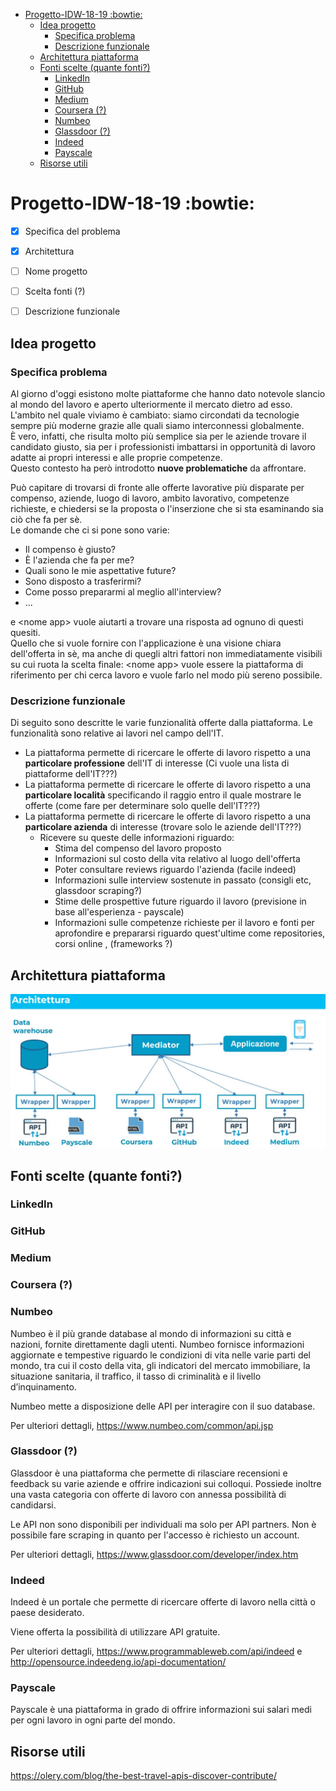 - [Progetto-IDW-18-19 :bowtie:](#progetto-idw-18-19-bowtie)
  - [Idea progetto](#idea-progetto)
    - [Specifica problema](#specifica-problema)
    - [Descrizione funzionale](#descrizione-funzionale)
  - [Architettura piattaforma](#architettura-piattaforma)
  - [Fonti scelte (quante fonti?)](#fonti-scelte-quante-fonti)
    - [LinkedIn](#linkedin)
    - [GitHub](#github)
    - [Medium](#medium)
    - [Coursera (?)](#coursera)
    - [Numbeo](#numbeo)
    - [Glassdoor (?)](#glassdoor)
    - [Indeed](#indeed)
    - [Payscale](#payscale)
  - [Risorse utili](#risorse-utili)


# Progetto-IDW-18-19 :bowtie:	
<English platform>

- [x] Specifica del problema
- [x] Architettura
- [ ] Nome progetto
- [ ] Scelta fonti (?)
- [ ] Descrizione funzionale


## Idea progetto

### Specifica problema

<Boost del mercato>

Al giorno d'oggi esistono molte piattaforme che hanno dato notevole slancio al mondo del lavoro e aperto ulteriormente il mercato dietro ad esso.\
L'ambito nel quale viviamo è cambiato: siamo circondati da tecnologie sempre più moderne grazie alle quali siamo interconnessi globalmente.\
È vero, infatti, che risulta molto più semplice sia per le aziende trovare  il candidato giusto, sia per i professionisti imbattarsi in opportunità di lavoro adatte ai propri interessi e alle proprie competenze.\
Questo contesto ha però introdotto **nuove problematiche** da affrontare.

Può capitare di trovarsi di fronte alle offerte lavorative più disparate per compenso, aziende, luogo di lavoro, ambito lavorativo, competenze richieste, e chiedersi se la proposta o l'inserzione che si sta esaminando sia ciò che fa per sè.\
Le domande che ci si pone sono varie: 
* Il compenso è giusto?
* È l'azienda che fa per me?
* Quali sono le mie aspettative future?
* Sono disposto a trasferirmi?
* Come posso prepararmi al meglio all'interview?
* ...

e \<nome app\> vuole aiutarti a trovare una risposta ad ognuno di questi quesiti.\
Quello che si vuole fornire con l'applicazione è una visione chiara dell'offerta in sè, ma anche di quegli altri fattori non immediatamente visibili su cui ruota la scelta finale: \<nome app\> vuole essere la piattaforma di riferimento per chi cerca lavoro e vuole farlo nel modo più sereno possibile.

### Descrizione funzionale

Di seguito sono descritte le varie funzionalità offerte dalla piattaforma.
Le funzionalità sono relative ai lavori nel campo dell'IT.

- La piattaforma permette di ricercare le offerte di lavoro rispetto a una **particolare professione** dell'IT di interesse (Ci vuole una lista di piattaforme dell'IT???)
- La piattaforma permette di ricercare le offerte di lavoro rispetto a una **particolare località** specificando il raggio entro il quale mostrare le offerte (come fare per determinare solo quelle dell'IT???)
- La piattaforma permette di ricercare le offerte di lavoro rispetto a una **particolare azienda** di interesse (trovare solo le aziende dell'IT???)
  - Ricevere su queste delle informazioni riguardo:
    - Stima del compenso del lavoro proposto
    - Informazioni sul costo della vita relativo al luogo dell'offerta
    - Poter consultare reviews riguardo l'azienda (facile indeed)
    - Informazioni sulle interview sostenute in passato (consigli etc, glassdoor scraping?)
    - Stime delle prospettive future riguardo il lavoro (previsione in base all'esperienza - payscale)
    - Informazioni sulle competenze richieste per il lavoro e fonti per aprofondire e prepararsi riguardo quest'ultime come repositories, corsi online , (frameworks ?) 

## Architettura piattaforma

![Architettura piattaforma](/images/architecture.jpg)

## Fonti scelte (quante fonti?)

### LinkedIn

### GitHub

### Medium

### Coursera (?)

### Numbeo

Numbeo è il più grande database al mondo di informazioni su città e nazioni, fornite direttamente dagli utenti. Numbeo fornisce informazioni aggiornate e tempestive riguardo le condizioni di vita nelle varie parti del mondo, tra cui il costo della vita, gli indicatori del mercato immobiliare, la situazione sanitaria, il traffico, il tasso di criminalità e il livello d’inquinamento. 

Numbeo mette a disposizione delle API per interagire con il suo database. 

Per ulteriori dettagli, https://www.numbeo.com/common/api.jsp

### Glassdoor (?)

Glassdoor è una piattaforma che permette di rilasciare recensioni e feedback su varie aziende e offrire indicazioni sui colloqui. 
Possiede inoltre una vasta categoria con offerte di lavoro con annessa possibilità di candidarsi.

Le API non sono disponibili per individuali ma solo per API partners.
Non è possibile fare scraping in quanto per l'accesso è richiesto un account.

Per ulteriori dettagli, https://www.glassdoor.com/developer/index.htm

### Indeed

Indeed è un portale che permette di ricercare offerte di lavoro nella città o paese desiderato. 

Viene offerta la possibilità di utilizzare API gratuite.

Per ulteriori dettagli, https://www.programmableweb.com/api/indeed e http://opensource.indeedeng.io/api-documentation/

### Payscale

Payscale è una piattaforma in grado di offrire informazioni sui salari medi per ogni lavoro in ogni parte del mondo.


## Risorse utili

https://olery.com/blog/the-best-travel-apis-discover-contribute/

